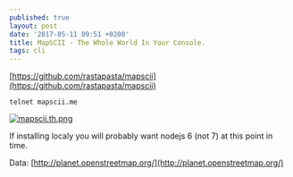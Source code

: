 ```yaml
---
published: true
layout: post
date: '2017-05-11 09:51 +0200'
title: MapSCII - The Whole World In Your Console.
tags: cli
---
```

[https://github.com/rastapasta/mapscii](https://github.com/rastapasta/mapscii)

    telnet mapscii.me
    
[![mapscii.th.png](https://images.weserv.nl/?url=//cdn.scrot.moe/images/2017/05/11/mapscii.th.png)](https://images.weserv.nl/?url=//cdn.scrot.moe/images/2017/05/11/mapscii.png)

If installing localy you will probably want nodejs 6 (not 7) at this point in time.

Data: [http://planet.openstreetmap.org/](http://planet.openstreetmap.org/)
